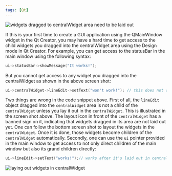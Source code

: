 ```yaml
---
tags: [Qt]
---
```


![widgets dragged to centralWidget area need to be laid 
out]({{site.exa}}/widgets-dragged-to-centralWidget-area-need-to-be-laid-out.png)

If this is your first time to create a GUI application using the QMainWindow 
widget in the Qt Creator, you may have a hard time to get access to the child 
widgets you dragged into the centralWidget area using the Design mode in Qt 
Creator. For example, you can get access to the statusBar in the main window 
using the following syntax:

``` cpp
ui->statusBar->showMessage("It works!");
```

But you cannot get access to any widget you dragged into the centralWidget as 
shown in the above screen shot:

``` cpp
ui->centralWidget->lineEdit->setText("won't work!"); // this does not work!
```

Two things are wrong in the code snippet above. First of all, the `lineEdit` 
object dragged into the `centralWidget` area is not a child of the 
`centralWidget` unless you lay it out in the `centralWidget`. This is 
illustrated in the screen shot above. The layout icon in front of the 
`centralWidget` has a banned sign on it, indicating that widgets dragged in its 
area are not laid out yet. One can follow the bottom screen shot to layout the 
widgets in the `centralWidget`. Once it is done, those widgets become children 
of the `centralWidget` automatically. Secondly, one can use the `ui` pointer 
provided in the main window to get access to not only direct children of the 
main window but also its grand children directly:

``` cpp
ui->lineEdit->setText("works!");// works after it's laid out in centralWidget
```

![laying out widgets in 
centralWidget]({{site.exa}}/laying-out-widgets-in-centralWidget.png)




